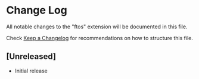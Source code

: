 # Change Log

All notable changes to the "ftos" extension will be documented in this file.

Check [Keep a Changelog](http://keepachangelog.com/) for recommendations on how to structure this file.

## [Unreleased]

- Initial release